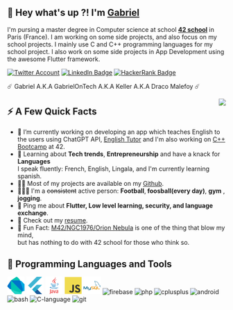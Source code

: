 <h2>👋 Hey what's up ?! I'm <a href="https://www.gabrielontech.com/" rel="noopener" target="_blank"> Gabriel </a></h2>
<p>I'm pursing a master degree in Computer science at school <strong><a href="https://42.fr/en/homepage/" rel="noopener" target="_blank"> 42 school</a></strong> in Paris (France). I am working on some side projects, and also focus on my school projects. I mainly use C and C++ programming languages for my school project. I also work on some side projects in App Development using the awesome Flutter framework.
</p>

<p><a href="https://twitter.com/gabrielontech" target="_blank"><img src="https://img.shields.io/badge/-@gabrielontech-0077B5?style=flat-square&amp;labelColor=fff&amp;logo=Twitter&amp;link=https://twitter.com/gabrielontech" alt="Twitter Account"></a>  <a href="https://www.linkedin.com/in/gabrielontech/" target="_blank"><img src="https://img.shields.io/badge/-@gabrielontech-0077B5?style=flat-square&amp;labelColor=0077B5&amp;logo=LinkedIn&amp;link=https://www.linkedin.com/in/gabrielontech/" alt="LinkedIn Badge"></a> <a href="https://www.hackerrank.com/kellerM42" target="_blank"><img src="https://img.shields.io/badge/-@KellerM42-0A0A0A?style=flat-square&amp;labelColor=0A0A0A&amp;logo=Hackerrank&amp;link=https://www.hackerrank.com/kellerM42" alt="HackerRank Badge"></a>
<p>☄️ Gabriel A.K.A GabrielOnTech A.K.A Keller A.K.A Draco Malefoy ☄️</p> 
<img align="right" src="https://media.giphy.com/media/vycbOUskVAqYw/giphy.gif" />
<h2>⚡️ A Few Quick Facts</h2>
<ul>

<li>🔭 I’m currently working on developing an app which teaches English to the users using ChatGPT API, <a href="https://github.com/gabrielontech/english_tutor" target="_blank"> English Tutor</a> and I'm also working on <a href="https://github.com/gabrielontech/CPP_training" target="_blank"> C++ Bootcamp</a> at 42.</li>
<li>🧐 Learning about <strong>Tech trends</strong>, <strong>Entrepreneurship</strong> and have a knack for <strong>Languages</strong><br>I speak fluently: French, English, Lingala, and I'm currently learning spanish.</li>
<li>👨‍💻 Most of my projects are available on my <a href="https://github.com/gabrielontech" target="_blank">Github</a>.</li>
<li>🏋🏾‍♂️ I'm a <del>consistent</del> active person: <strong>Football</strong>,<strong> foosball(every day)</strong>, <strong> gym</strong> ,<strong> jogging</strong>.</li>
<li>💬 Ping me about <strong>Flutter, Low level learning, security, and language exchange</strong>.</li>
<li>📙 Check out my <a href="https://docs.google.com/document/d/e/2PACX-1vRh7763NcFAFNR3mlSzZ2yhWMFJVqwmBu3uoM_q-NJ1eZihQRf6nazOzp1mMsbDLzmUR0XYPPNxAWdb/pub" target="_blank">resume</a>.</li>
<li>🎉 Fun Fact: <a href="https://en.wikipedia.org/wiki/Orion_Nebula" target="_blank">M42/NGC1976/Orion Nebula</a> is one of the thing that blow my mind,</br> but has nothing to do with 42 school for those who think so.</li>
</ul>
<h2>🚀 Programming Languages and Tools </h2>
<p align="left">
<img src="https://raw.githubusercontent.com/devicons/devicon/master/icons/dart/dart-original.svg" alt="dart" width="40" height="40" />
<img src="https://raw.githubusercontent.com/devicons/devicon/master/icons/flutter/flutter-original.svg" alt="flutter" width="40" height="40" />
<img src="https://raw.githubusercontent.com/devicons/devicon/master/icons/java/java-original-wordmark.svg" alt="java" width="40" height="40" />
<img src="https://raw.githubusercontent.com/devicons/devicon/master/icons/javascript/javascript-original.svg" alt="javascript" width="40" height="40" />
<img src="https://raw.githubusercontent.com/devicons/devicon/master/icons/mysql/mysql-original-wordmark.svg" alt="mysql"width="40" height="40" />
<img src="https://cdn.jsdelivr.net/gh/devicons/devicon/icons/firebase/firebase-plain-wordmark.svg" alt="firebase" width="40" height="40" />
<img src="https://cdn.jsdelivr.net/gh/devicons/devicon/icons/php/php-original.svg" alt="php" width="40" height="40" />
<img src="https://cdn.jsdelivr.net/gh/devicons/devicon/icons/cplusplus/cplusplus-original.svg" alt="cplusplus" width="40" height="40" />
<img src="https://cdn.jsdelivr.net/gh/devicons/devicon/icons/android/android-original-wordmark.svg" alt="android" width="40" height="40" />
 <img src="https://cdn.jsdelivr.net/gh/devicons/devicon/icons/bash/bash-original.svg" alt="bash" width="40" height="40"/>
<img src="https://cdn.jsdelivr.net/gh/devicons/devicon/icons/c/c-original.svg" alt="C-language" width="40" height="40" />
 <img src="https://cdn.jsdelivr.net/gh/devicons/devicon/icons/git/git-original.svg" alt="git" width="40" height="40" />
</p>
<!-- <img src="https://github-readme-stats.vercel.app/api?username=kellerM42&show_icons=true&ayout=compact&count_private=true&theme=radical" alt="kellerM42" /> -->
<!-- <img src="https://github-readme-stats.vercel.app/api/top-langs?username=kellerM42&show_icons=true&layout=compact&count_private=true&theme=radical" alt="kellerM42" /> -->
